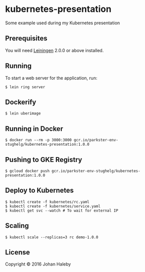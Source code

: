 # kubernetes-presentation
Some example used during my Kubernetes presentation

## Prerequisites

You will need [Leiningen][] 2.0.0 or above installed.

[leiningen]: https://github.com/technomancy/leiningen

## Running

To start a web server for the application, run:

    $ lein ring server
    
## Dockerify

    $ lein uberimage

## Running in Docker
    
    $ docker run --rm -p 3000:3000 gcr.io/parkster-env-stughelg/kubernetes-presentation:1.0.0

## Pushing to GKE Registry

    $ gcloud docker push gcr.io/parkster-env-stughelg/kubernetes-presentation:1.0.0
    
## Deploy to Kubernetes

    $ kubectl create -f kubernetes/rc.yaml
    $ kubectl create -f kubernetes/service.yaml
    $ kubectl get svc --watch # To wait for external IP

## Scaling
    
    $ kubectl scale --replicas=3 rc demo-1.0.0

## License

Copyright © 2016 Johan Haleby